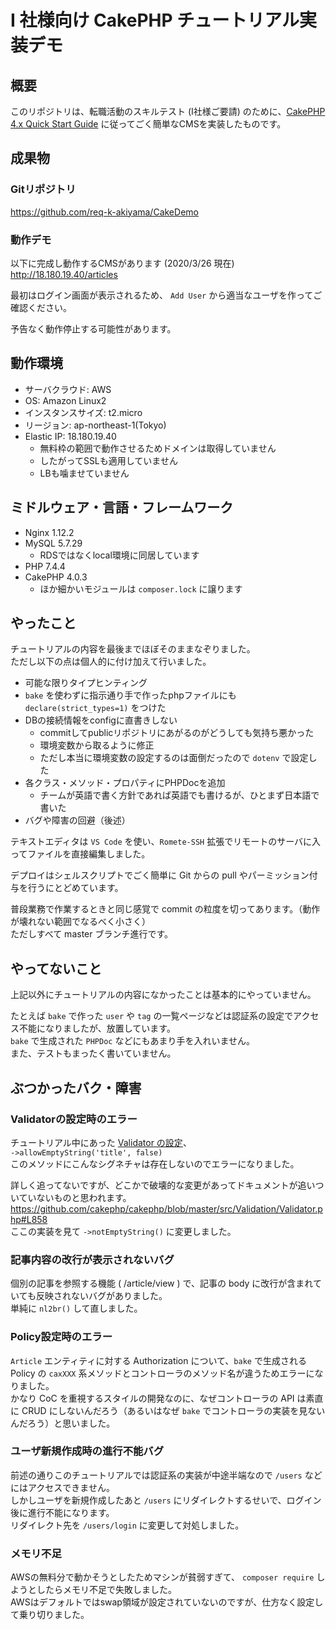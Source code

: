 # I 社様向け CakePHP チュートリアル実装デモ

## 概要

このリポジトリは、転職活動のスキルテスト (I社様ご要請) のために、[CakePHP 4.x Quick Start Guide](https://book.cakephp.org/4/en/quickstart.html) に従ってごく簡単なCMSを実装したものです。

## 成果物

### Gitリポジトリ
https://github.com/req-k-akiyama/CakeDemo

### 動作デモ

以下に完成し動作するCMSがあります (2020/3/26 現在)  
http://18.180.19.40/articles

最初はログイン画面が表示されるため、 `Add User` から適当なユーザを作ってご確認ください。

予告なく動作停止する可能性があります。

## 動作環境

* サーバクラウド:  AWS
* OS:  Amazon Linux2
* インスタンスサイズ:  t2.micro
* リージョン:  ap-northeast-1(Tokyo)
* Elastic IP:  18.180.19.40
   * 無料枠の範囲で動作させるためドメインは取得していません
   * したがってSSLも適用していません
   * LBも噛ませていません

## ミドルウェア・言語・フレームワーク

* Nginx 1.12.2
* MySQL 5.7.29
  * RDSではなくlocal環境に同居しています
* PHP 7.4.4
* CakePHP 4.0.3
  * ほか細かいモジュールは `composer.lock` に譲ります

## やったこと

チュートリアルの内容を最後までほぼそのままなぞりました。  
ただし以下の点は個人的に付け加えて行いました。
* 可能な限りタイプヒンティング
* `bake` を使わずに指示通り手で作ったphpファイルにも`declare(strict_types=1)` をつけた
* DBの接続情報をconfigに直書きしない
  * commitしてpublicリポジトリにあがるのがどうしても気持ち悪かった
  * 環境変数から取るように修正
  * ただし本当に環境変数の設定するのは面倒だったので `dotenv` で設定した
* 各クラス・メソッド・プロパティにPHPDocを追加
  * チームが英語で書く方針であれば英語でも書けるが、ひとまず日本語で書いた
* バグや障害の回避（後述）

テキストエディタは `VS Code` を使い、`Romete-SSH` 拡張でリモートのサーバに入ってファイルを直接編集しました。

デプロイはシェルスクリプトでごく簡単に Git からの pull やパーミッション付与を行うにとどめています。

普段業務で作業するときと同じ感覚で commit の粒度を切ってあります。（動作が壊れない範囲でなるべく小さく）  
ただしすべて master ブランチ進行です。


## やってないこと

上記以外にチュートリアルの内容になかったことは基本的にやっていません。

たとえば `bake` で作った `user` や `tag` の一覧ページなどは認証系の設定でアクセス不能になりましたが、放置しています。  
`bake` で生成された `PHPDoc` などにもあまり手を入れいません。  
また、テストもまったく書いていません。

## ぶつかったバク・障害

### Validatorの設定時のエラー

チュートリアル中にあった [Validator の設定](https://book.cakephp.org/4/en/tutorials-and-examples/cms/articles-controller.html#update-validation-rules-for-articles)、  
`->allowEmptyString('title', false)`  
このメソッドにこんなシグネチャは存在しないのでエラーになりました。

詳しく追ってないですが、どこかで破壊的な変更があってドキュメントが追いついていないものと思われます。
https://github.com/cakephp/cakephp/blob/master/src/Validation/Validator.php#L858  
ここの実装を見て `->notEmptyString()` に変更しました。

### 記事内容の改行が表示されないバグ

個別の記事を参照する機能 ( /article/view ) で、記事の body に改行が含まれていても反映されないバグがありました。  
単純に `nl2br()` して直しました。

### Policy設定時のエラー

`Article` エンティティに対する Authorization について、`bake` で生成される Policy の `caxXXX` 系メソッドとコントローラのメソッド名が違うためエラーになりました。  
かなり CoC を重視するスタイルの開発なのに、なぜコントローラの API は素直に CRUD にしないんだろう（あるいはなぜ `bake` でコントローラの実装を見ないんだろう）と思いました。

### ユーザ新規作成時の進行不能バグ

前述の通りこのチュートリアルでは認証系の実装が中途半端なので `/users` などにはアクセスできません。  
しかしユーザを新規作成したあと `/users` にリダイレクトするせいで、ログイン後に進行不能になります。  
リダイレクト先を `/users/login` に変更して対処しました。

### メモリ不足

AWSの無料分で動かそうとしたためマシンが貧弱すぎて、 `composer require` しようとしたらメモリ不足で失敗しました。  
AWSはデフォルトではswap領域が設定されていないのですが、仕方なく設定して乗り切りました。
